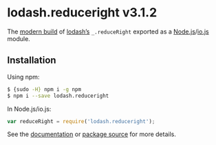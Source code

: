 # lodash.reduceright v3.1.2

The [modern build](https://github.com/lodash/lodash/wiki/Build-Differences) of [lodash’s](https://lodash.com/) `_.reduceRight` exported as a [Node.js](http://nodejs.org/)/[io.js](https://iojs.org/) module.

## Installation

Using npm:

```bash
$ {sudo -H} npm i -g npm
$ npm i --save lodash.reduceright
```

In Node.js/io.js:

```js
var reduceRight = require('lodash.reduceright');
```

See the [documentation](https://lodash.com/docs#reduceRight) or [package source](https://github.com/lodash/lodash/blob/3.1.2-npm-packages/lodash.reduceright) for more details.
